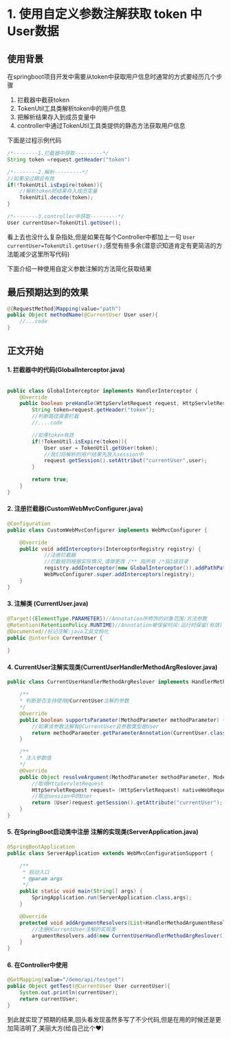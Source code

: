 # 1. 使用自定义参数注解获取 token 中User数据

## 使用背景
在springboot项目开发中需要从token中获取用户信息时通常的方式要经历几个步骤

1. 拦截器中截获token
2. TokenUtil工具类解析token中的用户信息
3. 把解析结果存入到成员变量中
4. controller中通过TokenUtil工具类提供的静态方法获取用户信息

下面是过程示例代码
```java
/*--------1.拦截器中获取---------*/
String token =request.getHeader("token")

/*--------2.解析---------*/
//如果没过期且有效
if(!TokenUtil.isExpire(token)){
    //解析token把结果存入成员变量
    TokenUtil.decode(token);
}

/*--------3.controller中获取---------*/
User currentUser=TokenUtil.getUser();
```

看上去也没什么复杂指处,但是如果在每个Controller中都加上一句
<code>User currentUser=TokenUtil.getUser();</code>感觉有些多余(潜意识知道肯定有更简洁的方法能减少这里所写代码)


下面介绍一种使用自定义参数注解的方法简化获取结果

## 最后预期达到的效果
```java
@{RequestMethod}Mapping(value="path")
public Object methodName(@CurrentUser User user){
    //...code
} 
```

## 正文开始

#### 1. 拦截器中的代码(GlobalInterceptor.java)
```java

public class GlobalInterceptor implements HandlerInterceptor {
    @Override
    public boolean preHandle(HttpServletRequest request, HttpServletResponse response, Object handler) throws Exception {
        String token=request.getHeader("token");
        //判断路径需要拦截
        //....code

        //如果token有效
        if(!TokenUtil.isExpire(token)){
            User user = TokenUtil.getUser(token);
            //我们将解析的用户结果先放入session中
            request.getSession().setAttribut("currentUser",user);
        }

        return true;
    }
}
```

#### 2. 注册拦截器(CustomWebMvcConfigurer.java)
```java
@Configuration
public class CustomWebMvcConfigurer implements WebMvcConfigurer {

    @Override
    public void addInterceptors(InterceptorRegistry registry) {
            //注册拦截器
            //拦截规则根据实际情况,请做更改 /** 指所有 /*指1级目录
            registry.addInterceptor(new GlobalInterceptor()).addPathPatterns("/*/api/**");
            WebMvcConfigurer.super.addInterceptors(registry);
    }
}
```

#### 3. 注解类 (CurrentUser.java)

```java
@Target({ElementType.PARAMETER})//Annotation所修饰的对象范围:方法参数
@Retention(RetentionPolicy.RUNTIME)//Annotation被保留时间:运行时保留(有效)
@Documented//标记注解:java工具文档化
public @interface CurrentUser {
    
}
```

#### 4. CurrentUser注解实现类(CurrentUserHandlerMethodArgReslover.java)

```java
public class CurrentUserHandlerMethodArgReslover implements HandlerMethodArgumentResolver {

    /**
    * 判断是否支持使用@CurrentUser注解的参数
    */
    @Override
    public boolean supportsParameter(MethodParameter methodParameter) {
        //如果该参数注解有@CurrentUser且参数类型是User
        return methodParameter.getParameterAnnotation(CurrentUser.class) != null &&methodParameter.getParameterType() == User.class;
    }

    /**
    * 注入参数值
    */
    @Override
    public Object resolveArgument(MethodParameter methodParameter, ModelAndViewContainer modelAndViewContainer, NativeWebRequest nativeWebRequest, WebDataBinderFactory webDataBinderFactory) throws Exception {
        //取得HttpServletRequest
        HttpServletRequest request= (HttpServletRequest) nativeWebRequest.getNativeRequest();
        //取出session中的User
        return (User)request.getSession().getAttribute("currentUser");
    }
}
```

#### 5. 在SpringBoot启动类中注册 注解的实现类(ServerApplication.java)

```java
@SpringBootApplication
public class ServerApplication extends WebMvcConfigurationSupport {

    /**
     * 启动入口
     * @param args
     */
    public static void main(String[] args) {
        SpringApplication.run(ServerApplication.class,args);
    }

    @Override
    protected void addArgumentResolvers(List<HandlerMethodArgumentResolver> argumentResolvers){
        //注册@CurrentUser注解的实现类
        argumentResolvers.add(new CurrentUserHandlerMethodArgReslover());
    }
}
```

#### 6. 在Controller中使用

```java
@GetMapping(value="/demo/api/testget")
public Object getTest(@CurrentUser User currentUser){
    System.out.println(currentUser);
    return currentUser;
}
```

到此就实现了预期的结果,回头看发现虽然多写了不少代码,但是在用的时候还是更加简洁明了,美丽大方(给自己比个❤)